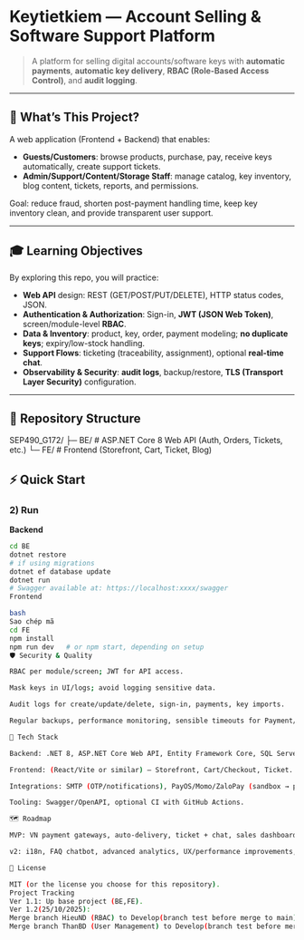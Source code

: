 # Keytietkiem — Account Selling & Software Support Platform

> A platform for selling digital accounts/software keys with **automatic payments**, **automatic key delivery**, **RBAC (Role-Based Access Control)**, and **audit logging**.

---

## 🧩 What’s This Project?

A web application (Frontend + Backend) that enables:
- **Guests/Customers**: browse products, purchase, pay, receive keys automatically, create support tickets.
- **Admin/Support/Content/Storage Staff**: manage catalog, key inventory, blog content, tickets, reports, and permissions.

Goal: reduce fraud, shorten post-payment handling time, keep key inventory clean, and provide transparent user support.

---

## 🎓 Learning Objectives

By exploring this repo, you will practice:
- **Web API** design: REST (GET/POST/PUT/DELETE), HTTP status codes, JSON.
- **Authentication & Authorization**: Sign-in, **JWT (JSON Web Token)**, screen/module-level **RBAC**.
- **Data & Inventory**: product, key, order, payment modeling; **no duplicate keys**; expiry/low-stock handling.
- **Support Flows**: ticketing (traceability, assignment), optional **real-time chat**.
- **Observability & Security**: **audit logs**, backup/restore, **TLS (Transport Layer Security)** configuration.

---
## 📁 Repository Structure

SEP490_G172/
├─ BE/ # ASP.NET Core 8 Web API (Auth, Orders, Tickets, etc.)
└─ FE/ # Frontend (Storefront, Cart, Ticket, Blog)
## ⚡ Quick Start
### 2) Run

**Backend**
```bash
cd BE
dotnet restore
# if using migrations
dotnet ef database update
dotnet run
# Swagger available at: https://localhost:xxxx/swagger
Frontend

bash
Sao chép mã
cd FE
npm install
npm run dev   # or npm start, depending on setup
🛡️ Security & Quality

RBAC per module/screen; JWT for API access.

Mask keys in UI/logs; avoid logging sensitive data.

Audit logs for create/update/delete, sign-in, payments, key imports.

Regular backups, performance monitoring, sensible timeouts for Payment/Email.

🧰 Tech Stack

Backend: .NET 8, ASP.NET Core Web API, Entity Framework Core, SQL Server.

Frontend: (React/Vite or similar) — Storefront, Cart/Checkout, Ticket.

Integrations: SMTP (OTP/notifications), PayOS/Momo/ZaloPay (sandbox → production).

Tooling: Swagger/OpenAPI, optional CI with GitHub Actions.

🗺️ Roadmap

MVP: VN payment gateways, auto-delivery, ticket + chat, sales dashboard.

v2: i18n, FAQ chatbot, advanced analytics, UX/performance improvements, international gateways.

📄 License

MIT (or the license you choose for this repository).
Project Tracking
Ver 1.1: Up base project (BE,FE).
Ver 1.2(25/10/2025):
Merge branch HieuND (RBAC) to Develop(branch test before merge to main)
Merge branch ThanBD (User Management) to Develop(branch test before merge to main)

 
